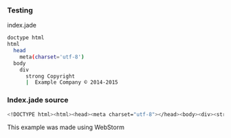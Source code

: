 ### Testing

index.jade

```sh
doctype html
html
  head
    meta(charset='utf-8')
  body
    div
      strong Copyright
      |  Example Company © 2014-2015
```

### Index.jade source

```sh
<!DOCTYPE html><html><head><meta charset="utf-8"></head><body><div><strong>Copyright</strong> Example Company � 2014-2015</div></body></html>
```

This example was made using WebStorm

